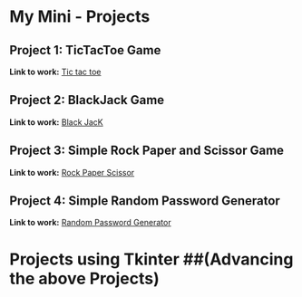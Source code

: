 #  My Mini - Projects

##  Project 1: TicTacToe Game
     
**Link to work:** [Tic tac toe](https://repl.it/@Yeshu07/Mini-Projects#tictactoe.py)

##  Project 2: BlackJack Game

**Link to work:** [Black JacK](https://repl.it/@Yeshu07/Mini-Projects#BlackJack.py)

## Project 3: Simple Rock Paper and Scissor Game

**Link to work:** [Rock Paper Scissor](https://repl.it/@Yeshu07/Mini-Projects#Rock_Paper_Scissor.py)

## Project 4: Simple Random Password Generator

**Link to work:** [Random Password Generator](https://repl.it/@Yeshu07/Mini-Projects#RandomPasswordGenerator.py)
   
   
# Projects using Tkinter ##(Advancing the above Projects)
